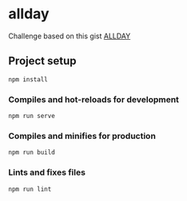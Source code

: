 # allday

Challenge based on this gist [ALLDAY](https://gist.github.com/tonning/1bd99ec5b8c60bb1a9d52577ac701313)

## Project setup
```
npm install
```

### Compiles and hot-reloads for development
```
npm run serve
```

### Compiles and minifies for production
```
npm run build
```

### Lints and fixes files
```
npm run lint
```

